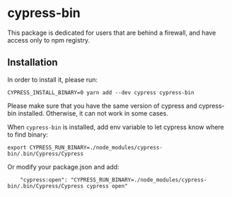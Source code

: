 # cypress-bin

This package is dedicated for users that are behind a firewall, and have access only to npm registry.


## Installation
In order to install it, please run:
```
CYPRESS_INSTALL_BINARY=0 yarn add --dev cypress cypress-bin 
```

Please make sure that you have the same version of cypress and cypress-bin installed. Otherwise, it can not work in some cases.

When `cypress-bin` is installed, add env variable to let cypress know where to find binary:
```
export CYPRESS_RUN_BINARY=./node_modules/cypress-bin/.bin/Cypress/Cypress
```

Or modify your package.json and add:
```
    "cypress:open": "CYPRESS_RUN_BINARY=./node_modules/cypress-bin/.bin/Cypress/Cypress cypress open"
```
